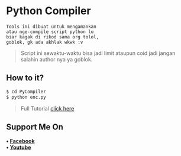 # Python Compiler
```
Tools ini dibuat untuk mengamankan
atau nge-compile script python lu
biar kagak di rikod sama org tolol,
goblok, gk ada akhlak wkwk :v
```
> Script ini sewaktu-waktu bisa jadi limit ataupun coid jadi jangan salahin author nya ya goblok.
## How to it?
```python
$ cd PyCompiler
$ python enc.py
```
> Full Tutorial [click here](https://youtu.be/okoorYVIIDI)
## Support Me On
<b>• [Facebook](https://m.facebook.com/dhasilva.junior.3)</b>
<br>
<b>• [Youtube](https://www.youtube.com/channel/UCLRXFyMN0L8yH9F-xxOd7Og)</b>
</br>
